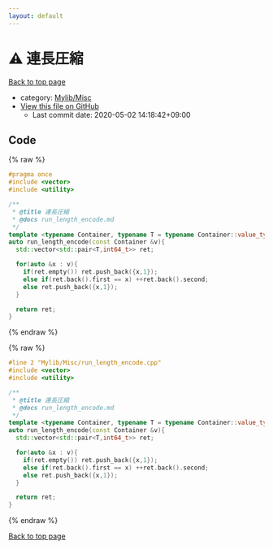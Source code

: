 ```yaml
---
layout: default
---
```


<!-- mathjax config similar to math.stackexchange -->
<script type="text/javascript" async
  src="https://cdnjs.cloudflare.com/ajax/libs/mathjax/2.7.5/MathJax.js?config=TeX-MML-AM_CHTML">
</script>
<script type="text/x-mathjax-config">
  MathJax.Hub.Config({
    TeX: { equationNumbers: { autoNumber: "AMS" }},
    tex2jax: {
      inlineMath: [ ['$','$'] ],
      processEscapes: true
    },
    "HTML-CSS": { matchFontHeight: false },
    displayAlign: "left",
    displayIndent: "2em"
  });
</script>

<script type="text/javascript" src="https://cdnjs.cloudflare.com/ajax/libs/jquery/3.4.1/jquery.min.js"></script>
<script src="https://cdn.jsdelivr.net/npm/jquery-balloon-js@1.1.2/jquery.balloon.min.js" integrity="sha256-ZEYs9VrgAeNuPvs15E39OsyOJaIkXEEt10fzxJ20+2I=" crossorigin="anonymous"></script>
<script type="text/javascript" src="../../../assets/js/copy-button.js"></script>
<link rel="stylesheet" href="../../../assets/css/copy-button.css" />


# :warning: 連長圧縮

<a href="../../../index.html">Back to top page</a>

* category: <a href="../../../index.html#3aaad417c82174440088b5eea559262a">Mylib/Misc</a>
* <a href="{{ site.github.repository_url }}/blob/master/Mylib/Misc/run_length_encode.cpp">View this file on GitHub</a>
    - Last commit date: 2020-05-02 14:18:42+09:00




## Code

<a id="unbundled"></a>
{% raw %}
```cpp
#pragma once
#include <vector>
#include <utility>

/**
 * @title 連長圧縮
 * @docs run_length_encode.md
 */
template <typename Container, typename T = typename Container::value_type>
auto run_length_encode(const Container &v){
  std::vector<std::pair<T,int64_t>> ret;

  for(auto &x : v){
    if(ret.empty()) ret.push_back({x,1});
    else if(ret.back().first == x) ++ret.back().second;
    else ret.push_back({x,1});
  }

  return ret;
}

```
{% endraw %}

<a id="bundled"></a>
{% raw %}
```cpp
#line 2 "Mylib/Misc/run_length_encode.cpp"
#include <vector>
#include <utility>

/**
 * @title 連長圧縮
 * @docs run_length_encode.md
 */
template <typename Container, typename T = typename Container::value_type>
auto run_length_encode(const Container &v){
  std::vector<std::pair<T,int64_t>> ret;

  for(auto &x : v){
    if(ret.empty()) ret.push_back({x,1});
    else if(ret.back().first == x) ++ret.back().second;
    else ret.push_back({x,1});
  }

  return ret;
}

```
{% endraw %}

<a href="../../../index.html">Back to top page</a>


